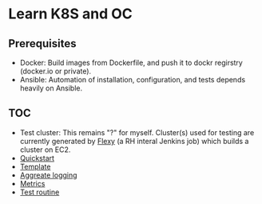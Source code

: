 # Learn K8S and OC

## Prerequisites

* Docker: Build images from Dockerfile, and push it to dockr regirstry (docker.io or private).
* Ansible: Automation of installation, configuration, and tests depends heavily on Ansible.

## TOC

* Test cluster: This remains "?" for myself. Cluster(s) used for testing are currently generated by
  [Flexy](flexy.md) (a RH interal Jenkins job) which builds a cluster on EC2.
* [Quickstart](quickstart.md)
* [Template](template.md)
* [Aggreate logging](aggregate_logging.md)
* [Metrics](metrics.md)
* [Test routine](test_routine.md)
